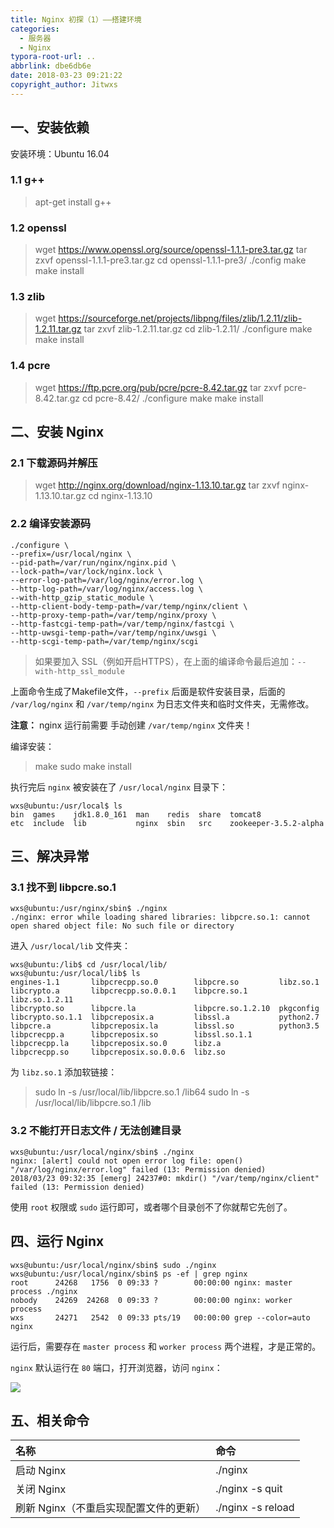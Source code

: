 ```yaml
---
title: Nginx 初探（1）——搭建环境
categories:
  - 服务器
  - Nginx
typora-root-url: ..
abbrlink: dbe6db6e
date: 2018-03-23 09:21:22
copyright_author: Jitwxs
---
```


## 一、安装依赖

安装环境：Ubuntu 16.04

### 1.1 g++

>apt-get install g++

### 1.2 openssl

>wget https://www.openssl.org/source/openssl-1.1.1-pre3.tar.gz
>tar zxvf openssl-1.1.1-pre3.tar.gz
>cd openssl-1.1.1-pre3/
>./config
>make
>make install

### 1.3 zlib

>wget https://sourceforge.net/projects/libpng/files/zlib/1.2.11/zlib-1.2.11.tar.gz
>tar zxvf zlib-1.2.11.tar.gz 
>cd zlib-1.2.11/
>./configure 
>make
>make install

### 1.4 pcre

>wget https://ftp.pcre.org/pub/pcre/pcre-8.42.tar.gz
>tar zxvf pcre-8.42.tar.gz
>cd pcre-8.42/
>./configure 
>make
>make install

## 二、安装 Nginx

### 2.1 下载源码并解压

>wget http://nginx.org/download/nginx-1.13.10.tar.gz
>tar zxvf nginx-1.13.10.tar.gz
>cd nginx-1.13.10

### 2.2 编译安装源码

```shell
./configure \
--prefix=/usr/local/nginx \
--pid-path=/var/run/nginx/nginx.pid \
--lock-path=/var/lock/nginx.lock \
--error-log-path=/var/log/nginx/error.log \
--http-log-path=/var/log/nginx/access.log \
--with-http_gzip_static_module \
--http-client-body-temp-path=/var/temp/nginx/client \
--http-proxy-temp-path=/var/temp/nginx/proxy \
--http-fastcgi-temp-path=/var/temp/nginx/fastcgi \
--http-uwsgi-temp-path=/var/temp/nginx/uwsgi \
--http-scgi-temp-path=/var/temp/nginx/scgi 
```

>如果要加入 SSL（例如开启HTTPS），在上面的编译命令最后追加：`--with-http_ssl_module` 

上面命令生成了Makefile文件，`--prefix` 后面是软件安装目录，后面的 `/var/log/nginx` 和 `/var/temp/nginx` 为日志文件夹和临时文件夹，无需修改。

**注意：** nginx 运行前需要 手动创建 `/var/temp/nginx` 文件夹！

编译安装：

>make
>sudo make install

执行完后 `nginx` 被安装在了 `/usr/local/nginx` 目录下：

```shell
wxs@ubuntu:/usr/local$ ls
bin  games    jdk1.8.0_161  man    redis  share  tomcat8
etc  include  lib           nginx  sbin   src    zookeeper-3.5.2-alpha
```

## 三、解决异常

### 3.1 找不到 libpcre.so.1

```shell
wxs@ubuntu:/usr/nginx/sbin$ ./nginx 
./nginx: error while loading shared libraries: libpcre.so.1: cannot open shared object file: No such file or directory
```

进入 `/usr/local/lib` 文件夹：

```shell
wxs@ubuntu:/lib$ cd /usr/local/lib/
wxs@ubuntu:/usr/local/lib$ ls
engines-1.1       libpcrecpp.so.0        libpcre.so         libz.so.1
libcrypto.a       libpcrecpp.so.0.0.1    libpcre.so.1       libz.so.1.2.11
libcrypto.so      libpcre.la             libpcre.so.1.2.10  pkgconfig
libcrypto.so.1.1  libpcreposix.a         libssl.a           python2.7
libpcre.a         libpcreposix.la        libssl.so          python3.5
libpcrecpp.a      libpcreposix.so        libssl.so.1.1
libpcrecpp.la     libpcreposix.so.0      libz.a
libpcrecpp.so     libpcreposix.so.0.0.6  libz.so
```

为 `libz.so.1` 添加软链接：

>sudo ln -s /usr/local/lib/libpcre.so.1 /lib64
>sudo ln -s /usr/local/lib/libpcre.so.1 /lib

### 3.2 不能打开日志文件  / 无法创建目录

```shell
wxs@ubuntu:/usr/local/nginx/sbin$ ./nginx 
nginx: [alert] could not open error log file: open() "/var/log/nginx/error.log" failed (13: Permission denied)
2018/03/23 09:32:35 [emerg] 24237#0: mkdir() "/var/temp/nginx/client" failed (13: Permission denied)
```

使用 `root` 权限或 `sudo` 运行即可，或者哪个目录创不了你就帮它先创了。

## 四、运行 Nginx

```shell
wxs@ubuntu:/usr/local/nginx/sbin$ sudo ./nginx 
wxs@ubuntu:/usr/local/nginx/sbin$ ps -ef | grep nginx
root      24268   1756  0 09:33 ?        00:00:00 nginx: master process ./nginx
nobody    24269  24268  0 09:33 ?        00:00:00 nginx: worker process
wxs       24271   2542  0 09:33 pts/19   00:00:00 grep --color=auto nginx
```

运行后，需要存在 `master process` 和 `worker process` 两个进程，才是正常的。

`nginx` 默认运行在 `80` 端口，打开浏览器，访问 `nginx`：

![](/images/posts/2018032309430613.png)

## 五、相关命令

|名称|命令|
|:---|:---|
|启动 Nginx|./nginx|
|关闭 Nginx|./nginx -s quit|
|刷新 Nginx（不重启实现配置文件的更新）|./nginx -s reload|
